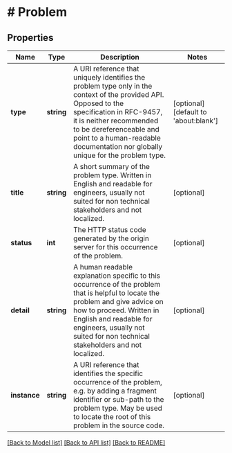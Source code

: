 # # Problem

## Properties

Name | Type | Description | Notes
------------ | ------------- | ------------- | -------------
**type** | **string** | A URI reference that uniquely identifies the problem type only in the context of the provided API. Opposed to the specification in RFC-9457, it is neither recommended to be dereferenceable and point to a human-readable documentation nor globally unique for the problem type. | [optional] [default to 'about:blank']
**title** | **string** | A short summary of the problem type. Written in English and readable for engineers, usually not suited for non technical stakeholders and not localized. | [optional]
**status** | **int** | The HTTP status code generated by the origin server for this occurrence of the problem. | [optional]
**detail** | **string** | A human readable explanation specific to this occurrence of the problem that is helpful to locate the problem and give advice on how to proceed. Written in English and readable for engineers, usually not suited for non technical stakeholders and not localized. | [optional]
**instance** | **string** | A URI reference that identifies the specific occurrence of the problem, e.g. by adding a fragment identifier or sub-path to the problem type. May be used to locate the root of this problem in the source code. | [optional]

[[Back to Model list]](../../README.md#models) [[Back to API list]](../../README.md#endpoints) [[Back to README]](../../README.md)
